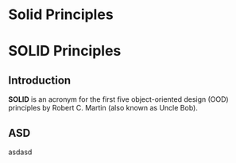 # Solid Principles


# SOLID Principles

## Introduction

**SOLID** is an acronym for the first five object-oriented design (OOD) principles by Robert C. Martin (also known as Uncle Bob).

## ASD
asdasd

